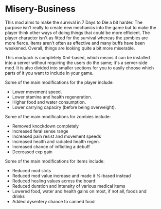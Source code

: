 # Misery-Business
This mod aims to make the survival in 7 Days to Die a bit harder. The purpose isn't really to create new mechanics into the game but to make the player think other ways of doing things that could be more efficient. The player character isn't as fitted for the survival whereas the zombies are more fierce. Items aren't often as effective and many buffs have been weakened. Overall, things are looking quite a bit more miserable.

This modpack is completely Xml-based, which means it can be installed into a server without requiring the users do the same; it's a server-side mod. It is also divided into smaller sections for you to easily choose which parts of it you want to include in your game.

Some of the main modifications for the player include:
- Lower movement speed.
- Lower stamina and health regeneration.
- Higher food and water consumption.
- Lower carrying capaciry (before being overweight).

Some of the main modifications for zombies include:
- Removed knockdown completely
- Increased feral sense range
- Increased pain resist and movement speeds
- Increased health and radiated health regen.
- Increased chance of inflicting a debuff
- Decreased exp gain

Some of the main modifications for items include:
- Reduced mod slots
- Reduced mod value increase and made it %-based instead
- Reduced healing values across the board
- Reduced duration and intensity of various medical items
- Lowered food, water and health gains on most, if not all, foods and drinks
- Added dysentery chance to canned food
